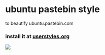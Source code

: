 # ubuntu pastebin style

to beautify ubuntu.pastebin.com

### install it at [userstyles.org](https://userstyles.org/styles/167352/ubuntu-pastebin-style)

![](https://userstyles.org/style_screenshots/167352_after.png)